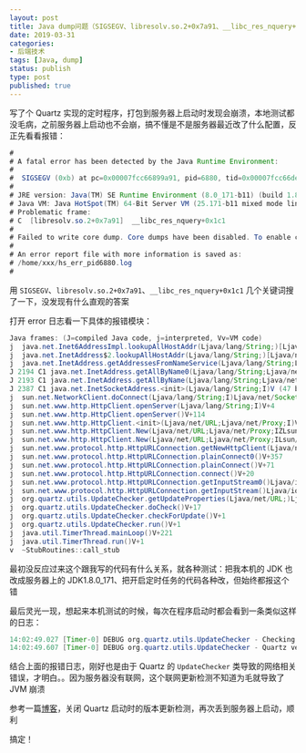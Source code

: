 ```yaml
---
layout: post
title: Java dump问题（SIGSEGV、libresolv.so.2+0x7a91、__libc_res_nquery+0x1c1）
date: 2019-03-31
categories:
- 后端技术
tags: [Java, dump]
status: publish
type: post
published: true
---
```


写了个 Quartz 实现的定时程序，打包到服务器上启动时发现会崩溃，本地测试都没毛病，之前服务器上启动也不会崩，搞不懂是不是服务器最近改了什么配置，反正先看看报错：

```java
#
# A fatal error has been detected by the Java Runtime Environment:
#
#  SIGSEGV (0xb) at pc=0x00007fcc66899a91, pid=6880, tid=0x00007fcc66def700
#
# JRE version: Java(TM) SE Runtime Environment (8.0_171-b11) (build 1.8.0_171-b11)
# Java VM: Java HotSpot(TM) 64-Bit Server VM (25.171-b11 mixed mode linux-amd64 compressed oops)
# Problematic frame:
# C  [libresolv.so.2+0x7a91]  __libc_res_nquery+0x1c1
#
# Failed to write core dump. Core dumps have been disabled. To enable core dumping, try "ulimit -c unlimited" before starting Java again
#
# An error report file with more information is saved as:
# /home/xxx/hs_err_pid6880.log
#
```

用 `SIGSEGV`、`libresolv.so.2+0x7a91`、`__libc_res_nquery+0x1c1` 几个关键词搜了一下，没发现有什么直观的答案

打开 error 日志看一下具体的报错模块：

```java
Java frames: (J=compiled Java code, j=interpreted, Vv=VM code)
j  java.net.Inet6AddressImpl.lookupAllHostAddr(Ljava/lang/String;)[Ljava/net/InetAddress;+0
j  java.net.InetAddress$2.lookupAllHostAddr(Ljava/lang/String;)[Ljava/net/InetAddress;+4
j  java.net.InetAddress.getAddressesFromNameService(Ljava/lang/String;Ljava/net/InetAddress;)[Ljava/net/InetAddress;+51
J 2194 C1 java.net.InetAddress.getAllByName0(Ljava/lang/String;Ljava/net/InetAddress;Z)[Ljava/net/InetAddress; (57 bytes) @ 0x00007ff30203527c [0x00007ff302035020+0x25c]
J 2193 C1 java.net.InetAddress.getAllByName(Ljava/lang/String;Ljava/net/InetAddress;)[Ljava/net/InetAddress; (387 bytes) @ 0x00007ff3020390c4 [0x00007ff3020371a0+0x1f24]
J 2387 C1 java.net.InetSocketAddress.<init>(Ljava/lang/String;I)V (47 bytes) @ 0x00007ff3020e0fb4 [0x00007ff3020e0d80+0x234]
j  sun.net.NetworkClient.doConnect(Ljava/lang/String;I)Ljava/net/Socket;+92
j  sun.net.www.http.HttpClient.openServer(Ljava/lang/String;I)V+4
j  sun.net.www.http.HttpClient.openServer()V+114
j  sun.net.www.http.HttpClient.<init>(Ljava/net/URL;Ljava/net/Proxy;I)V+125
j  sun.net.www.http.HttpClient.New(Ljava/net/URL;Ljava/net/Proxy;IZLsun/net/www/protocol/http/HttpURLConnection;)Lsun/net/www/http/HttpClient;+259
j  sun.net.www.http.HttpClient.New(Ljava/net/URL;Ljava/net/Proxy;ILsun/net/www/protocol/http/HttpURLConnection;)Lsun/net/www/http/HttpClient;+5
j  sun.net.www.protocol.http.HttpURLConnection.getNewHttpClient(Ljava/net/URL;Ljava/net/Proxy;I)Lsun/net/www/http/HttpClient;+4
j  sun.net.www.protocol.http.HttpURLConnection.plainConnect0()V+357
j  sun.net.www.protocol.http.HttpURLConnection.plainConnect()V+71
j  sun.net.www.protocol.http.HttpURLConnection.connect()V+20
j  sun.net.www.protocol.http.HttpURLConnection.getInputStream0()Ljava/io/InputStream;+195
j  sun.net.www.protocol.http.HttpURLConnection.getInputStream()Ljava/io/InputStream;+52
j  org.quartz.utils.UpdateChecker.getUpdateProperties(Ljava/net/URL;)Ljava/util/Properties;+13
j  org.quartz.utils.UpdateChecker.doCheck()V+17
j  org.quartz.utils.UpdateChecker.checkForUpdate()V+1
j  org.quartz.utils.UpdateChecker.run()V+1
j  java.util.TimerThread.mainLoop()V+221
j  java.util.TimerThread.run()V+1
v  ~StubRoutines::call_stub
```

最初没反应过来这个跟我写的代码有什么关系，就各种测试：把我本机的 JDK 也改成服务器上的 JDK1.8.0_171、把开启定时任务的代码各种改，但始终都报这个错

最后灵光一现，想起来本机测试的时候，每次在程序启动时都会看到一条类似这样的日志：

```java
14:02:49.027 [Timer-0] DEBUG org.quartz.utils.UpdateChecker - Checking for available updated version of Quartz...
14:02:49.607 [Timer-0] DEBUG org.quartz.utils.UpdateChecker - Quartz version update check failed: Server returned HTTP response code: 403 for URL: http://www.terracotta.org/kit/reflector?kitID=quartz&pageID=update.properties&id=blablabla
```

结合上面的报错日志，刚好也是由于 Quartz 的 `UpdateChecker` 类导致的网络相关错误，才明白。。因为服务器没有联网，这个联网更新检测不知道为毛就导致了 JVM 崩溃

参考一篇[博客](https://www.tanelikorri.com/blog/2011/09/quartz-and-the-update-checker/)，关闭 Quartz 启动时的版本更新检测，再次丢到服务器上启动，顺利

搞定！

